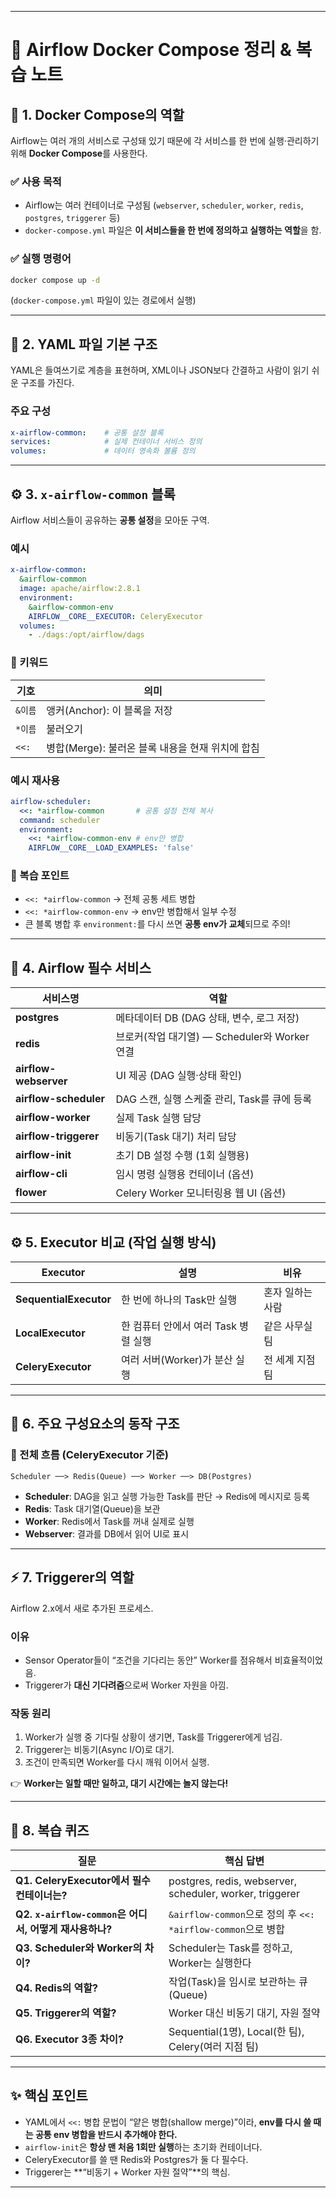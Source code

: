 
---

# 🧭 Airflow Docker Compose 정리 & 복습 노트

## 📌 1. Docker Compose의 역할

Airflow는 여러 개의 서비스로 구성돼 있기 때문에
각 서비스를 한 번에 실행·관리하기 위해 **Docker Compose**를 사용한다.

### ✅ 사용 목적

* Airflow는 여러 컨테이너로 구성됨
  (`webserver`, `scheduler`, `worker`, `redis`, `postgres`, `triggerer` 등)
* `docker-compose.yml` 파일은
  **이 서비스들을 한 번에 정의하고 실행하는 역할**을 함.

### ✅ 실행 명령어

```bash
docker compose up -d
```

(`docker-compose.yml` 파일이 있는 경로에서 실행)

---

## 📄 2. YAML 파일 기본 구조

YAML은 들여쓰기로 계층을 표현하며,
XML이나 JSON보다 간결하고 사람이 읽기 쉬운 구조를 가진다.

### 주요 구성

```yaml
x-airflow-common:    # 공통 설정 블록
services:            # 실제 컨테이너 서비스 정의
volumes:             # 데이터 영속화 볼륨 정의
```

---

## ⚙️ 3. `x-airflow-common` 블록

Airflow 서비스들이 공유하는 **공통 설정**을 모아둔 구역.

### 예시

```yaml
x-airflow-common:
  &airflow-common
  image: apache/airflow:2.8.1
  environment:
    &airflow-common-env
    AIRFLOW__CORE__EXECUTOR: CeleryExecutor
  volumes:
    - ./dags:/opt/airflow/dags
```

### 📌 키워드

| 기호    | 의미                              |
| ----- | ------------------------------- |
| `&이름` | 앵커(Anchor): 이 블록을 저장            |
| `*이름` | 불러오기                            |
| `<<:` | 병합(Merge): 불러온 블록 내용을 현재 위치에 합침 |

### 예시 재사용

```yaml
airflow-scheduler:
  <<: *airflow-common       # 공통 설정 전체 복사
  command: scheduler
  environment:
    <<: *airflow-common-env # env만 병합
    AIRFLOW__CORE__LOAD_EXAMPLES: 'false'
```

### 📘 복습 포인트

* `<<: *airflow-common` → 전체 공통 세트 병합
* `<<: *airflow-common-env` → env만 병합해서 일부 수정
* 큰 블록 병합 후 `environment:`를 다시 쓰면 **공통 env가 교체**되므로 주의!

---

## 🧩 4. Airflow 필수 서비스

| 서비스명                  | 역할                                 |
| --------------------- | ---------------------------------- |
| **postgres**          | 메타데이터 DB (DAG 상태, 변수, 로그 저장)       |
| **redis**             | 브로커(작업 대기열) — Scheduler와 Worker 연결 |
| **airflow-webserver** | UI 제공 (DAG 실행·상태 확인)               |
| **airflow-scheduler** | DAG 스캔, 실행 스케줄 관리, Task를 큐에 등록     |
| **airflow-worker**    | 실제 Task 실행 담당                      |
| **airflow-triggerer** | 비동기(Task 대기) 처리 담당                 |
| **airflow-init**      | 초기 DB 설정 수행 (1회 실행용)               |
| **airflow-cli**       | 임시 명령 실행용 컨테이너 (옵션)                |
| **flower**            | Celery Worker 모니터링용 웹 UI (옵션)      |

---

## ⚙️ 5. Executor 비교 (작업 실행 방식)

| Executor               | 설명                      | 비유        |
| ---------------------- | ----------------------- | --------- |
| **SequentialExecutor** | 한 번에 하나의 Task만 실행       | 혼자 일하는 사람 |
| **LocalExecutor**      | 한 컴퓨터 안에서 여러 Task 병렬 실행 | 같은 사무실 팀  |
| **CeleryExecutor**     | 여러 서버(Worker)가 분산 실행    | 전 세계 지점 팀 |

---

## 🔁 6. 주요 구성요소의 동작 구조

### 📍 전체 흐름 (CeleryExecutor 기준)

```
Scheduler ──> Redis(Queue) ──> Worker ──> DB(Postgres)
```

* **Scheduler**: DAG을 읽고 실행 가능한 Task를 판단 → Redis에 메시지로 등록
* **Redis**: Task 대기열(Queue)을 보관
* **Worker**: Redis에서 Task를 꺼내 실제로 실행
* **Webserver**: 결과를 DB에서 읽어 UI로 표시

---

## ⚡ 7. Triggerer의 역할

Airflow 2.x에서 새로 추가된 프로세스.

### 이유

* Sensor Operator들이 “조건을 기다리는 동안” Worker를 점유해서 비효율적이었음.
* Triggerer가 **대신 기다려줌**으로써 Worker 자원을 아낌.

### 작동 원리

1. Worker가 실행 중 기다릴 상황이 생기면, Task를 Triggerer에게 넘김.
2. Triggerer는 비동기(Async I/O)로 대기.
3. 조건이 만족되면 Worker를 다시 깨워 이어서 실행.

👉 **Worker는 일할 때만 일하고, 대기 시간에는 놀지 않는다!**

---

## 🧠 8. 복습 퀴즈

| 질문                                          | 핵심 답변                                                    |
| ------------------------------------------- | -------------------------------------------------------- |
| **Q1. CeleryExecutor에서 필수 컨테이너는?**          | postgres, redis, webserver, scheduler, worker, triggerer |
| **Q2. `x-airflow-common`은 어디서, 어떻게 재사용하나?** | `&airflow-common`으로 정의 후 `<<: *airflow-common`으로 병합      |
| **Q3. Scheduler와 Worker의 차이?**              | Scheduler는 Task를 정하고, Worker는 실행한다                       |
| **Q4. Redis의 역할?**                          | 작업(Task)을 임시로 보관하는 큐(Queue)                              |
| **Q5. Triggerer의 역할?**                      | Worker 대신 비동기 대기, 자원 절약                                  |
| **Q6. Executor 3종 차이?**                     | Sequential(1명), Local(한 팀), Celery(여러 지점 팀)              |

---

## ✨ 핵심 포인트

* YAML에서 `<<:` 병합 문법이 “얕은 병합(shallow merge)”이라, **env를 다시 쓸 때는 공통 env 병합을 반드시 추가해야 한다.**
* `airflow-init`은 **항상 맨 처음 1회만 실행**하는 초기화 컨테이너다.
* CeleryExecutor를 쓸 땐 Redis와 Postgres가 둘 다 필수다.
* Triggerer는 **“비동기 + Worker 자원 절약”**의 핵심.

---
